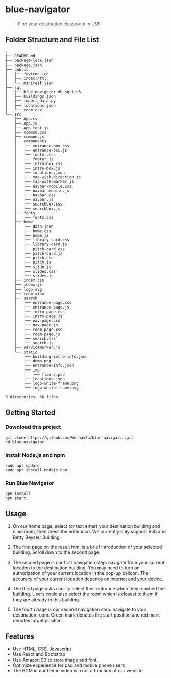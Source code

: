 # blue-navigator
> Find your destination classroom in UM!

## Folder Structure and File List

```
.
├── README.md
├── package-lock.json
├── package.json
├── public
│   ├── favicon.ico
│   ├── index.html
│   └── manifest.json
├── sql
│   ├── blue_navigator_db.sqlite3
│   ├── buildings.json
│   ├── import_data.py
│   ├── locations.json
│   └── room.csv
└── src
    ├── App.css
    ├── App.js
    ├── App.test.js
    ├── common.css
    ├── common.js
    ├── components
    │   ├── entrance-box.css
    │   ├── entrance-box.js
    │   ├── footer.css
    │   ├── footer.js
    │   ├── intro-box.css
    │   ├── intro-box.js
    │   ├── locations.json
    │   ├── map-with-direction.js
    │   ├── map-with-marker.js
    │   ├── navbar-mobile.css
    │   ├── navbar-mobile.js
    │   ├── navbar.css
    │   ├── navbar.js
    │   ├── searchbox.css
    │   └── searchbox.js
    ├── fonts
    │   └── fonts.css
    ├── home
    │   ├── data.json
    │   ├── home.css
    │   ├── home.js
    │   ├── library-card.css
    │   ├── library-card.js
    │   ├── pitch-card.css
    │   ├── pitch-card.js
    │   ├── pitch.css
    │   ├── pitch.js
    │   ├── slide.js
    │   ├── slides.css
    │   └── slides.js
    ├── index.css
    ├── index.js
    ├── logo.svg
    ├── room.xlsx
    ├── search
    │   ├── entrance-page.css
    │   ├── entrance-page.js
    │   ├── intro-page.css
    │   ├── intro-page.js
    │   ├── nav-page.css
    │   ├── nav-page.js
    │   ├── room-page.css
    │   ├── room-page.js
    │   ├── search.css
    │   └── search.js
    ├── serviceWorker.js
    └── static
        ├── building-intro-info.json
        ├── demo.png
        ├── entrance-info.json
        ├── img
        │   └── floors.psd
        ├── locations.json
        ├── logo-white-frame.png
        └── logo-white-frame.svg

9 directories, 66 files
```

## Getting Started
### Download this project
```
git clone https://github.com/WenhaoSu/blue-navigator.git
cd blue-navigator
```
### Install Node.js and npm
```
sudo apt update
sudo apt install nodejs npm
```
### Run Blue Navigator
```
npm install
npm start
```
## Usage
1. On our home page, select (or text enter) your destination building and classroom, then press the enter icon. We currently only support Bob and Betty Beyster Building.

2. The first page on the result html is a brief introduction of your selected building. Scroll down to the second page.

3. The second page is our first navigation step: navigate from your current location to the destination building. You may need to turn on authorization of your current location in the pop-up balloon. The accuracy of your current location depends on internet and your device.

4. The third page asks user to select their entrance when they reached the building. Users could also select the room which is closest to them if they are already in this building.

5. The fourth page is our second navigation step: navigate to your destination room. Green mark denotes the start position and red mark denotes target position.

## Features
* Use HTML, CSS, Javascript
* Use React and Bootstrap
* Use Amazon S3 to store image and font
* Optimize experience for pad and mobile phone users
* The BGM in our Demo video is a not a function of our website
